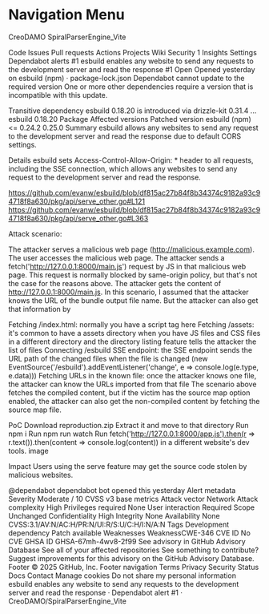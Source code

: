 # Navigation Menu
CreoDAMO
SpiralParserEngine_Vite

Code
Issues
Pull requests
Actions
Projects
Wiki
Security
1
Insights
Settings
Dependabot alerts #1
esbuild enables any website to send any requests to the development server and read the response #1
 Open Opened yesterday on esbuild (npm) · package-lock.json
Dependabot cannot update to the required version
One or more other dependencies require a version that is incompatible with this update.

Transitive dependency esbuild 0.18.20 is introduced via
drizzle-kit 0.31.4  ...  esbuild 0.18.20
Package
Affected versions
Patched version
esbuild
(npm)
<= 0.24.2
0.25.0
Summary
esbuild allows any websites to send any request to the development server and read the response due to default CORS settings.

Details
esbuild sets Access-Control-Allow-Origin: * header to all requests, including the SSE connection, which allows any websites to send any request to the development server and read the response.

https://github.com/evanw/esbuild/blob/df815ac27b84f8b34374c9182a93c94718f8a630/pkg/api/serve_other.go#L121
https://github.com/evanw/esbuild/blob/df815ac27b84f8b34374c9182a93c94718f8a630/pkg/api/serve_other.go#L363

Attack scenario:

The attacker serves a malicious web page (http://malicious.example.com).
The user accesses the malicious web page.
The attacker sends a fetch('http://127.0.0.1:8000/main.js') request by JS in that malicious web page. This request is normally blocked by same-origin policy, but that's not the case for the reasons above.
The attacker gets the content of http://127.0.0.1:8000/main.js.
In this scenario, I assumed that the attacker knows the URL of the bundle output file name. But the attacker can also get that information by

Fetching /index.html: normally you have a script tag here
Fetching /assets: it's common to have a assets directory when you have JS files and CSS files in a different directory and the directory listing feature tells the attacker the list of files
Connecting /esbuild SSE endpoint: the SSE endpoint sends the URL path of the changed files when the file is changed (new EventSource('/esbuild').addEventListener('change', e => console.log(e.type, e.data)))
Fetching URLs in the known file: once the attacker knows one file, the attacker can know the URLs imported from that file
The scenario above fetches the compiled content, but if the victim has the source map option enabled, the attacker can also get the non-compiled content by fetching the source map file.

PoC
Download reproduction.zip
Extract it and move to that directory
Run npm i
Run npm run watch
Run fetch('http://127.0.0.1:8000/app.js').then(r => r.text()).then(content => console.log(content)) in a different website's dev tools.
image

Impact
Users using the serve feature may get the source code stolen by malicious websites.

@dependabot dependabot bot opened this yesterday
Alert metadata
Severity
Moderate
/ 10
CVSS v3 base metrics
Attack vector
Network
Attack complexity
High
Privileges required
None
User interaction
Required
Scope
Unchanged
Confidentiality
High
Integrity
None
Availability
None
CVSS:3.1/AV:N/AC:H/PR:N/UI:R/S:U/C:H/I:N/A:N
Tags
Development dependency Patch available
Weaknesses
WeaknessCWE-346
CVE ID
No CVE
GHSA ID
GHSA-67mh-4wv8-2f99
See advisory in GitHub Advisory Database
See all of your affected repositories
See something to contribute?
Suggest improvements for this advisory on the GitHub Advisory Database.
Footer
© 2025 GitHub, Inc.
Footer navigation
Terms
Privacy
Security
Status
Docs
Contact
Manage cookies
Do not share my personal information
esbuild enables any website to send any requests to the development server and read the response · Dependabot alert #1 · CreoDAMO/SpiralParserEngine_Vite 
